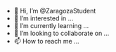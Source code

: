 - 👋 Hi, I’m @ZaragozaStudent
- 👀 I’m interested in ...
- 🌱 I’m currently learning ...
- 💞️ I’m looking to collaborate on ...
- 📫 How to reach me ...

<!---
ZaragozaStudent/ZaragozaStudent is a ✨ special ✨ repository because its `README.md` (this file) appears on your GitHub profile.
You can click the Preview link to take a look at your changes.
--->
